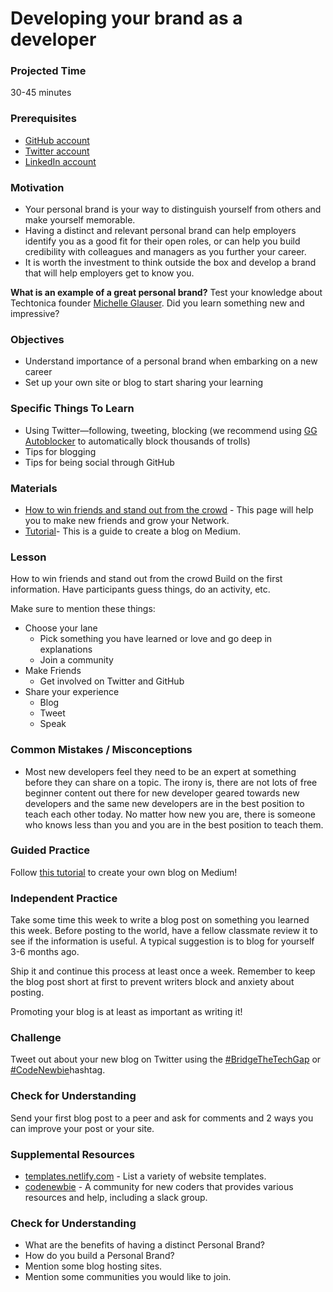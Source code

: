 # Developing your brand as a developer

### Projected Time

30-45 minutes

### Prerequisites

- [GitHub account](https://github.com/)
- [Twitter account](https://twitter.com)
- [LinkedIn account](https://linkedin.com)

### Motivation

- Your personal brand is your way to distinguish yourself from others and make yourself memorable.
- Having a distinct and relevant personal brand can help employers identify you as a good fit for their open roles, or can help you build credibility with colleagues and managers as you further your career.
- It is worth the investment to think outside the box and develop a brand that will help employers get to know you.

**What is an example of a great personal brand?** Test your knowledge about Techtonica founder [Michelle Glauser](http://www.michelleglauser.com/). Did you learn something new and impressive?

### Objectives

- Understand importance of a personal brand when embarking on a new career
- Set up your own site or blog to start sharing your learning

### Specific Things To Learn

- Using Twitter—following, tweeting, blocking (we recommend using [GG Autoblocker](https://blocktogether.org/show-blocks/5867111278318bd542293272f75147f8fc5931bea431e7ca16e9242964965d66494a6fb68f3518b82f171bcf0e419ccc) to automatically block thousands of trolls)
- Tips for blogging
- Tips for being social through GitHub

### Materials

- [How to win friends and stand out from the crowd](https://pizza.netlify.com) - This page will help you to make new friends and grow your Network.
- [Tutorial](https://blog.markgrowth.com/how-to-start-a-beautiful-personal-blog-using-medium-ca6d89b7e46)- This is a guide to create a blog on Medium.

### Lesson

How to win friends and stand out from the crowd
Build on the first information. Have participants guess things, do an activity, etc.

Make sure to mention these things:

- Choose your lane
  - Pick something you have learned or love and go deep in explanations
  - Join a community
- Make Friends
  - Get involved on Twitter and GitHub
- Share your experience
  - Blog
  - Tweet
  - Speak

### Common Mistakes / Misconceptions

- Most new developers feel they need to be an expert at something before they can share on a topic. The irony is, there are not lots of free beginner content out there for new developer geared towards new developers and the same new developers are in the best position to teach each other today. No matter how new you are, there is someone who knows less than you and you are in the best position to teach them.

### Guided Practice

Follow [this tutorial](https://blog.markgrowth.com/how-to-start-a-beautiful-personal-blog-using-medium-ca6d89b7e46) to create your own blog on Medium!

### Independent Practice

Take some time this week to write a blog post on something you learned this week. Before posting to the world, have a fellow classmate review it to see if the information is useful. A typical suggestion is to blog for yourself 3-6 months ago.

Ship it and continue this process at least once a week. Remember to keep the blog post short at first to prevent writers block and anxiety about posting.

Promoting your blog is at least as important as writing it!

### Challenge

Tweet out about your new blog on Twitter using the [#BridgeTheTechGap](https://twitter.com/search?q=%23BridgeTheTechGap) or [#CodeNewbie](https://twitter.com/search?q=%23CodeNewbie)hashtag.

### Check for Understanding

Send your first blog post to a peer and ask for comments and 2 ways you can improve your post or your site.

### Supplemental Resources

- [templates.netlify.com](http://templates.netlify.com/) - List a variety of website templates.
- [codenewbie](https://www.codenewbie.org/) - A community for new coders that provides various resources and help, including a slack group.

### Check for Understanding

- What are the benefits of having a distinct Personal Brand?
- How do you build a Personal Brand?
- Mention some blog hosting sites.
- Mention some communities you would like to join.
